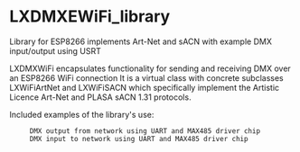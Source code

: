 # LXDMXEWiFi_library
Library for ESP8266 implements Art-Net and sACN with example DMX input/output using USRT

LXDMXWiFi encapsulates functionality for sending and receiving DMX over an ESP8266 WiFi connection
   It is a virtual class with concrete subclasses LXWiFiArtNet and LXWiFiSACN which specifically
   implement the Artistic Licence Art-Net and PLASA sACN 1.31 protocols.
   
          
Included examples of the library's use:

         DMX output from network using UART and MAX485 driver chip
         DMX input to network using UART and MAX485 driver chip